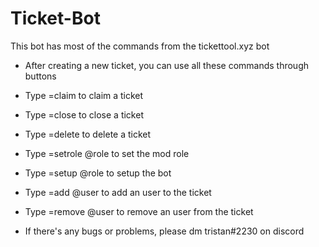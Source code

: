 # Ticket-Bot
This bot has most of the commands from the tickettool.xyz bot

- After creating a new ticket, you can use all these commands through buttons

- Type =claim to claim a ticket
- Type =close to close a ticket
- Type =delete to delete a ticket
- Type =setrole @role to set the mod role
- Type =setup @role to setup the bot
- Type =add @user to add an user to the ticket
- Type =remove @user to remove an user from the ticket

- If there's any bugs or problems, please dm tristan#2230 on discord
